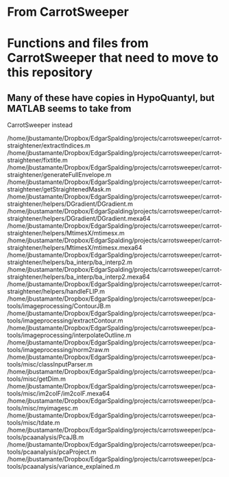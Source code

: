 # From CarrotSweeper
# Functions and files from CarrotSweeper that need to move to this repository
## Many of these have copies in HypoQuantyl, but MATLAB seems to take from
CarrotSweeper instead

/home/jbustamante/Dropbox/EdgarSpalding/projects/carrotsweeper/carrot-straightener/extractIndices.m
/home/jbustamante/Dropbox/EdgarSpalding/projects/carrotsweeper/carrot-straightener/fixtitle.m
/home/jbustamante/Dropbox/EdgarSpalding/projects/carrotsweeper/carrot-straightener/generateFullEnvelope.m
/home/jbustamante/Dropbox/EdgarSpalding/projects/carrotsweeper/carrot-straightener/getStraightenedMask.m
/home/jbustamante/Dropbox/EdgarSpalding/projects/carrotsweeper/carrot-straightener/helpers/DGradient/DGradient.m
/home/jbustamante/Dropbox/EdgarSpalding/projects/carrotsweeper/carrot-straightener/helpers/DGradient/DGradient.mexa64
/home/jbustamante/Dropbox/EdgarSpalding/projects/carrotsweeper/carrot-straightener/helpers/MtimesX/mtimesx.m
/home/jbustamante/Dropbox/EdgarSpalding/projects/carrotsweeper/carrot-straightener/helpers/MtimesX/mtimesx.mexa64
/home/jbustamante/Dropbox/EdgarSpalding/projects/carrotsweeper/carrot-straightener/helpers/ba_interp/ba_interp2.m
/home/jbustamante/Dropbox/EdgarSpalding/projects/carrotsweeper/carrot-straightener/helpers/ba_interp/ba_interp2.mexa64
/home/jbustamante/Dropbox/EdgarSpalding/projects/carrotsweeper/carrot-straightener/helpers/handleFLIP.m
/home/jbustamante/Dropbox/EdgarSpalding/projects/carrotsweeper/pca-tools/imageprocessing/ContourJB.m
/home/jbustamante/Dropbox/EdgarSpalding/projects/carrotsweeper/pca-tools/imageprocessing/extractContour.m
/home/jbustamante/Dropbox/EdgarSpalding/projects/carrotsweeper/pca-tools/imageprocessing/interpolateOutline.m
/home/jbustamante/Dropbox/EdgarSpalding/projects/carrotsweeper/pca-tools/imageprocessing/norm2raw.m
/home/jbustamante/Dropbox/EdgarSpalding/projects/carrotsweeper/pca-tools/misc/classInputParser.m
/home/jbustamante/Dropbox/EdgarSpalding/projects/carrotsweeper/pca-tools/misc/getDim.m
/home/jbustamante/Dropbox/EdgarSpalding/projects/carrotsweeper/pca-tools/misc/im2colF/im2colF.mexa64
/home/jbustamante/Dropbox/EdgarSpalding/projects/carrotsweeper/pca-tools/misc/myimagesc.m
/home/jbustamante/Dropbox/EdgarSpalding/projects/carrotsweeper/pca-tools/misc/tdate.m
/home/jbustamante/Dropbox/EdgarSpalding/projects/carrotsweeper/pca-tools/pcaanalysis/PcaJB.m
/home/jbustamante/Dropbox/EdgarSpalding/projects/carrotsweeper/pca-tools/pcaanalysis/pcaProject.m
/home/jbustamante/Dropbox/EdgarSpalding/projects/carrotsweeper/pca-tools/pcaanalysis/variance_explained.m

